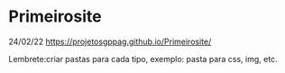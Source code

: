 # Primeirosite
24/02/22
https://projetosgppag.github.io/Primeirosite/

Lembrete:criar pastas para cada tipo, exemplo: pasta para css, img, etc.
